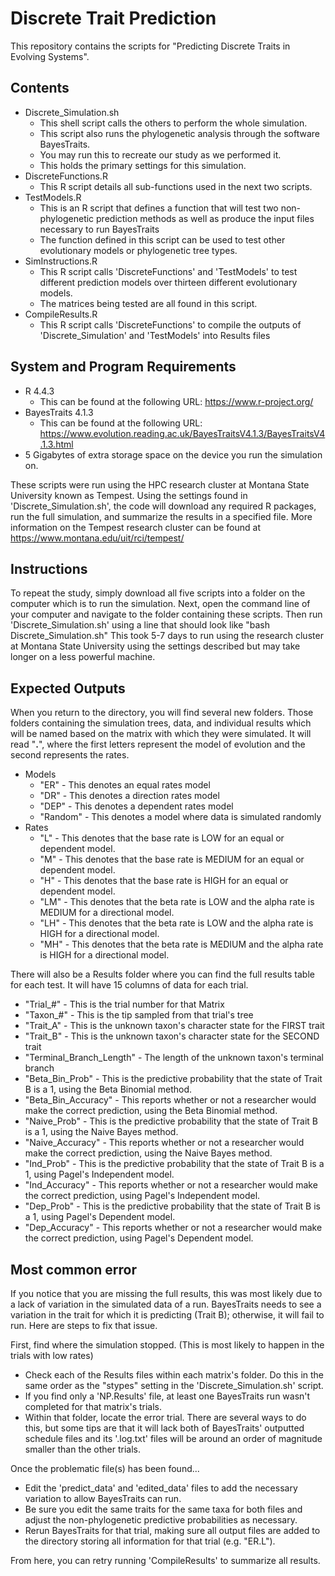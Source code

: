 # Discrete Trait Prediction

This repository contains the scripts for "Predicting Discrete Traits in Evolving Systems".

## Contents

- Discrete_Simulation.sh
    - This shell script calls the others to perform the whole simulation.
    - This script also runs the phylogenetic analysis through the software BayesTraits.
    - You may run this to recreate our study as we performed it.
    - This holds the primary settings for this simulation.
- DiscreteFunctions.R
    - This R script details all sub-functions used in the next two scripts.
- TestModels.R
    - This is an R script that defines a function that will test two non-phylogenetic prediction methods as well as produce the input files necessary to run BayesTraits
    - The function defined in this script can be used to test other evolutionary models or phylogenetic tree types.
- SimInstructions.R
    - This R script calls 'DiscreteFunctions' and 'TestModels' to test different prediction models over thirteen different evolutionary models.
    - The matrices being tested are all found in this script.
- CompileResults.R
    - This R script calls 'DiscreteFunctions' to compile the outputs of 'Discrete_Simulation' and 'TestModels' into Results files
 
## System and Program Requirements

- R 4.4.3
    - This can be found at the following URL: https://www.r-project.org/
- BayesTraits 4.1.3
    - This can be found at the following URL: https://www.evolution.reading.ac.uk/BayesTraitsV4.1.3/BayesTraitsV4.1.3.html
- 5 Gigabytes of extra storage space on the device you run the simulation on.

These scripts were run using the HPC research cluster at Montana State University known as Tempest. Using the settings found in 'Discrete_Simulation.sh', the code will download any required R packages, run the full simulation, and summarize the results in a specified file. 
More information on the Tempest research cluster can be found at https://www.montana.edu/uit/rci/tempest/

## Instructions

To repeat the study, simply download all five scripts into a folder on the computer which is to run the simulation. Next, open the command line of your computer and navigate to the folder containing these scripts. Then run 'Discrete_Simulation.sh' using a line that should look like "bash Discrete_Simulation.sh" 
This took 5-7 days to run using the research cluster at Montana State University using the settings described but may take longer on a less powerful machine.

## Expected Outputs

When you return to the directory, you will find several new folders. Those folders containing the simulation trees, data, and individual results which will be named based on the matrix with which they were simulated. It will read "__.__", where the first letters represent the model of evolution and the second represents the rates.

- Models
    - "ER"      - This denotes an equal rates model
    - "DR"      - This denotes a direction rates model
    - "DEP"     - This denotes a dependent rates model
    - "Random"  - This denotes a model where data is simulated randomly
- Rates
    - "L"   - This denotes that the base rate is LOW for an equal or dependent model.
    - "M"   - This denotes that the base rate is MEDIUM for an equal or dependent model.
    - "H"   - This denotes that the base rate is HIGH for an equal or dependent model.
    - "LM"  - This denotes that the beta rate is LOW and the alpha rate is MEDIUM for a directional model.
    - "LH"  - This denotes that the beta rate is LOW and the alpha rate is HIGH for a directional model.
    - "MH"  - This denotes that the beta rate is MEDIUM and the alpha rate is HIGH for a directional model.

There will also be a Results folder where you can find the full results table for each test. It will have 15 columns of data for each trial.

- "Trial_#" - This is the trial number for that Matrix
- "Taxon_#" - This is the tip sampled from that trial's tree
- "Trait_A" - This is the unknown taxon's character state for the FIRST trait
- "Trait_B" - This is the unknown taxon's character state for the SECOND trait
- "Terminal_Branch_Length" - The length of the unknown taxon's terminal branch
- "Beta_Bin_Prob" - This is the predictive probability that the state of Trait B is a 1, using the Beta Binomial method.
- "Beta_Bin_Accuracy" - This reports whether or not a researcher would make the correct prediction, using the Beta Binomial method.
- "Naive_Prob" - This is the predictive probability that the state of Trait B is a 1, using the Naive Bayes method.
- "Naive_Accuracy" - This reports whether or not a researcher would make the correct prediction, using the Naive Bayes method.
- "Ind_Prob" - This is the predictive probability that the state of Trait B is a 1, using Pagel's Independent model.
- "Ind_Accuracy" - This reports whether or not a researcher would make the correct prediction, using Pagel's Independent model.
- "Dep_Prob" - This is the predictive probability that the state of Trait B is a 1, using Pagel's Dependent model.
- "Dep_Accuracy" - This reports whether or not a researcher would make the correct prediction, using Pagel's Dependent model.

## Most common error

If you notice that you are missing the full results, this was most likely due to a lack of variation in the simulated data of a run. BayesTraits needs to see a variation in the trait for which it is predicting (Trait B); otherwise, it will fail to run. Here are steps to fix that issue.

First, find where the simulation stopped. (This is most likely to happen in the trials with low rates)
- Check each of the Results files within each matrix's folder. Do this in the same order as the "stypes" setting in the 'Discrete_Simulation.sh' script.
- If you find only a 'NP.Results' file, at least one BayesTraits run wasn't completed for that matrix's trials.
- Within that folder, locate the error trial. There are several ways to do this, but some tips are that it will lack both of BayesTraits' outputted schedule files and its '.log.txt' files will be around an order of magnitude smaller than the other trials.

Once the problematic file(s) has been found...
- Edit the 'predict_data' and 'edited_data' files to add the necessary variation to allow BayesTraits can run. 
- Be sure you edit the same traits for the same taxa for both files and adjust the non-phylogenetic predictive probabilities as necessary.
- Rerun BayesTraits for that trial, making sure all output files are added to the directory storing all information for that trial (e.g. "ER.L").

From here, you can retry running 'CompileResults' to summarize all results.
